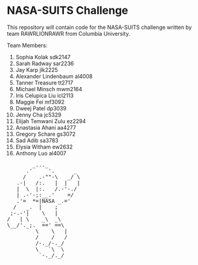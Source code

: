 # NASA-SUITS Challenge

This repository will contain code for the NASA-SUITS challenge
written by team RAWRLIONRAWR from Columbia University.

Team Members:
1. Sophia Kolak sdk2147
2. Sarah Radway sar2236
3. Jay Karp jlk2225
4. Alexander Lindenbaum al4008
5. Tanner Treasure tt2717
6. Michael Minsch mwm2164
7. Iris Celupica Liu icl2113
8. Maggie Fei mf3092
9. Dweej Patel dp3039
10. Jenny Cha jc5329
11. Elijah Temwani Zulu ez2294
12. Anastasia Ahani aa4277
13. Gregory Schare gs3072
14. Sad Adib sa3783
15. Elysia Witham ew2632
16. Anthony Luo al4007

<pre>
        _..._
      .'     '.      _
     /    .-""-\   _/ \
   .-|   /:.   |  |   |
   |  \  |:.   /.-'-./
   | .-'-;:__.'    =/
   .'=  *=|NASA _.='
  /   _.  |    ;
 ;-.-'|    \   |
/   | \    _\  _\
\__/'._;.  ==' ==\
         \    \   |
         /    /   /
         /-._/-._/
         \   `\  \
          `-._/._/

</pre>
